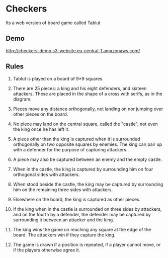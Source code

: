 # Checkers

Its a web version of board game called Tablut

## Demo

http://checkers-demo.s3-website.eu-central-1.amazonaws.com/

## Rules

1. Tablut is played on a board of 9×9 squares.

2. There are 25 pieces: a king and his eight defenders, and sixteen attackers. These are placed in the shape of a cross with serifs, as in the diagram.

3. Pieces move any distance orthogonally, not landing on nor jumping over other pieces on the board.

4. No piece may land on the central square, called the "castle", not even the king once he has left it.

5. A piece other than the king is captured when it is surrounded orthogonally on two opposite squares by enemies. The king can pair up with a defender for the purpose of capturing attackers.

6. A piece may also be captured between an enemy and the empty castle.

7. When in the castle, the king is captured by surrounding him on four orthogonal sides with attackers.

8. When stood beside the castle, the king may be captured by surrounding him on the remaining three sides with attackers.

9. Elsewhere on the board, the king is captured as other pieces.

10. If the king when in the castle is surrounded on three sides by attackers, and on the fourth by a defender, the defender may be captured by surrounding it between an attacker and the king.

11. The king wins the game on reaching any square at the edge of the board. The attackers win if they capture the king.

12. The game is drawn if a position is repeated, if a player cannot move, or if the players otherwise agree it.
